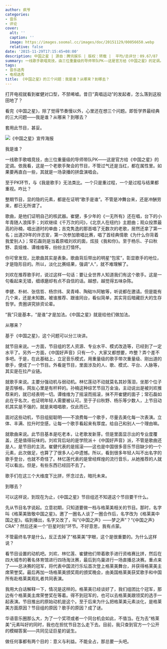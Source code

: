 ```yaml
---
author: 疯爷
categories:
- 音乐
- 评论
cover:
  alt: ''
  caption: ''
  image: https://images.soomal.cc/images/doc/20151129/00056650.webp
  relative: false
date: '2015-11-29T17:15:45+08:00'
description: 中国之星 | 源自：腾讯娱乐 | 版权：转载 |  平均/总评分：09.67/87
summary: 一线歌手歌唱竞技，由三位重量级的导师带队PK――这是官方给《中国之星》的定调。依我看，这是一个老歌手聚会的节目，不管过气还是当红，都在属性里。如果要再直白一些，其就是一场录播的拼盘演唱会……
tags:
- 音乐选秀
- 电视选秀
title: 《中国之星》的三个问题：我是谁？从哪来？到哪去？
---
```


打开电视就看到崔健对口型，不禁唏嘘。昔日“真唱运动”的发起者，怎么落到这般田地了？

看完《中国之星》，除了觉得节奏慢以外，心里还在想三个问题。即哲学界最经典的三大问题――我是谁？从哪来？到哪去？

套用此节目，甚妥。

![《中国之星》宣传海报](https://images.soomal.cc/images/doc/20151129/00056649.webp)





我是谁？

一线歌手歌唱竞技，由三位重量级的导师带队PK――这是官方给《中国之星》的定调。依我看，这是一个老歌手聚会的节目，不管过气还是当红，都在属性里。如果要再直白一些，其就是一场录播的拼盘演唱会。

至于PK环节，与《我是歌手》无法类比。一个只是重过程，一个是过程与结果都重视。咋比？

整期节目，显的隐的元素，都是在证明“歌手是谁”。不管是冲舞台来，还是冲酬劳来，都已无所谓了。

歌曲，是他们证明自己的核武器。崔健，多少年的《一无所有》还在唱，台下的小年青随人浪挥手；刘欢继续《千万次的问》，《北京人在纽约》主题曲；观众投票最高的孙楠，唱出道时的单曲；吉克隽逸的那首唱了无数次的老歌，居然还拿了第一名；出道29年的许志安，第一次参加歌唱比赛，唱了首经典情歌《为什么你背着我爱别人》；常石磊则是当着原唱刘欢的面，炫技《我和你》。至于杨乐、子曰秋野、袁娅维、谭维维等，纷纷主打情怀。

你可曾发现，比歌曲其实是表象。歌曲背后带出的明星“包浆”，彰显歌手的地位，才是隐形目的。所以，淡化比赛结果，强调“人”，就不难理解了。

刘欢在推荐歌手时，说过这样一句话：要让全世界人知道我们有这个歌手。这是一句看起来无错，细琢磨却有点不自信的话。越想，越觉得五味杂陈。

李健、朴树、张信哲、杨宗纬、吴青峰、陶础⒚阿敏等，听说都在邀请。但是能有几个来，还是未知数。被谁推荐、跟谁同台，看似简单，其实背后暗藏巨大的生存哲学。贵圈讲究排资论辈。

“我”只是基本，“是谁”才是加法。《中国之星》就是给他们做加法。

从哪来？

基于《中国之星》，这个问题可以分三块讲。

就节目来说。一方面，节目组的艺人资源、专业水平、模式改造等，已经到了一定水平了。另外一方面，《中国好声音》只有一个，大家又都想要，咋整？弄个差不多吧。于是，在此基础上，立足音乐模式，用重量级的歌手带次重量级、刚出道的歌手，便成了一个节目。外看是节目，里面涉及的人、歌、模式、平台、人脉等，其实是在拉产业链。

就歌手来说。主要分强动机与弱动机。林忆莲动不动就莫名其妙落泪，坐那个位子是否够格，网友心里是有杆秤的。孙楠这种综艺节目万金油，主动说出是被刘欢推荐来的，就已经表明一切。谭维维为了摇滚而摇滚，抹不开崔健的面子；常石磊如此在乎名次，也证明年轻人需要被认可。至于子曰秋野、杨乐等少数人，上节目动机其实是不强的，就是来唱唱歌，仅此而已。

面对这些动机，节目组挺聪明――不浪费每一个歌手，尽量去美化每一次表演。立体、丰满、拉升时空感，让每一个歌手看起来有厚度。给自己和别人一个理由嘛。

就歌曲来说。此节目基本是吃老本，让老歌发新芽。但是里面显示出的专业度覆盖，还是值得玩味的。刘欢背后站的是学院派＋《中国好声音》派，不管是歌曲还是人，是节目的主流。崔健代表的是摇滚――这也是中国很多音乐节目缺少的一个元素，此次做足，也算了了很多人心中遗憾。所以，看到很多年轻人叫不出名字的歌手登台，也就不奇怪了。林忆莲代表的是曾经辉煌的流行音乐，从她推荐的人就可以看出。但是，有些东西已经回不去了。

歌手们在这三个大维度下比拼，怀念过去，暗托未来。

到哪去？

可以这样说，到现在为止，《中国之星》节目组还不知道这个节目要干什么。

先从节目名字说起。立意初期，只知道要做一档与格莱美相关的节目。那时，名字叫《格莱美致敬中国之星》。邀了一圈名人谈了一圈合作后，名字改为《格莱美中国之星》。临到播出，名字又改了，叫“《中国之声》――梦之声”？“《中国之声》CRA”？然后还来一个“巨星时刻”环节。不好意思，我有点蒙。

不管最终名字是什么，反正去掉了“格莱美”字眼，这个是很重要的。为什么这样说？

看节目设置的动机吧。刘欢、林忆莲、崔健他们带着歌手进行资格赛比拼，然后在四大城市的著名体育馆进行四场淘汰赛，最后到鸟巢进行一场直播总决赛。重点来了――总决赛的冠军，将代表中国流行乐坛首次登上格莱美舞台，并获得格莱美主席荣誉奖。最后再加一场格莱美颁奖周的颁奖晚会，由美国格莱美获奖歌手和中国所有赴格莱美观礼者共同表演。

我用大白话解释一下，情况是这样的。格莱美已经谈好了，我们组团比个冠军，那边有个格莱美主席荣誉奖在等着。得不到冠军的，也可以去格莱美跟领奖的选手一起表演。节目推出的原始动机是这个。至于后来为什么把格莱美元素淡化，是格莱美方面原因？节目组的原因？歌手的原因？成了谜。

华语音乐圈那么大，为了一个奖项或者一个同台机会如此，不值当。在为去“格莱美”元素叫好的同时，我也在担忧节目怎么走下去。目前，我只查到官方一个公开的模糊答案――共同见证巨星的诞生。

做任何事都有两个目的：意义与利益。不能全占，那总要一头吧。